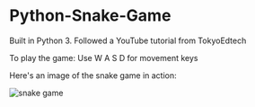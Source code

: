 # Python-Snake-Game
Built in Python 3. Followed a YouTube tutorial from TokyoEdtech

To play the game:
Use W A S D for movement keys

Here's an image of the snake game in action:

![snake game](https://user-images.githubusercontent.com/12597841/120507242-34ec8980-c3a1-11eb-8033-f446ef2d3bcc.png)

